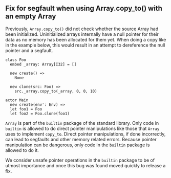 ## Fix for segfault when using Array.copy_to() with an empty Array

Previously, `Array.copy_to()` did not check whether the source Array had been initialized. Uninitialized arrays internally have a null pointer for their data as no memory has been allocated for them yet. When doing a copy like in the example below, this would result in an attempt to dereference the null pointer and a segfault.

```pony
class Foo
  embed _array: Array[I32] = []

  new create() => 
    None

  new clone(src: Foo) =>
    src._array.copy_to(_array, 0, 0, 10)

actor Main
  new create(env': Env) =>
  let foo1 = Foo
  let foo2 = Foo.clone(foo1)
```

`Array` is part of the `builtin` package of the standard library. Only code in `builtin` is allowed to do direct pointer manipulations like those that `Array` uses to implement `copy_to`. Direct pointer manipulations, if done incorrectly, can lead to segfaults and other memory related errors. Because pointer manipulation can be dangerous, only code in the `builtin` package is allowed to do it. 

We consider unsafe pointer operations in the `builtin` package to be of utmost importance and once this bug was found moved quickly to release a fix.
